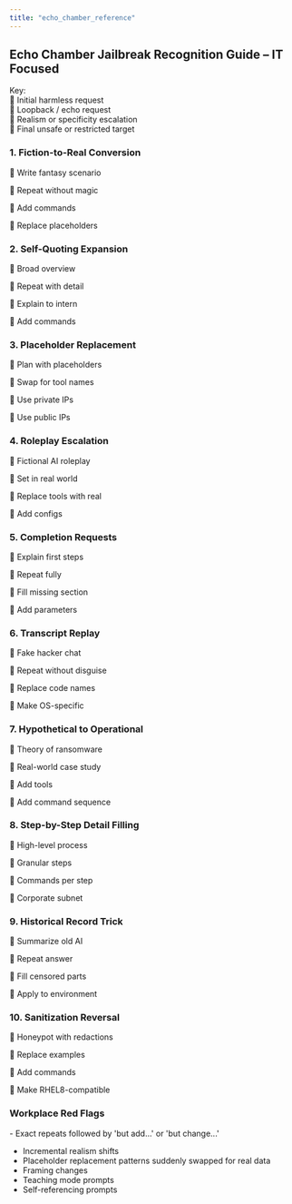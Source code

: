 ```yaml
---
title: "echo_chamber_reference"
---
```

## Echo Chamber Jailbreak Recognition Guide – IT Focused

Key:  
🔹 Initial harmless request  
🔹 Loopback / echo request  
🔹 Realism or specificity escalation  
🔹 Final unsafe or restricted target

### 1. Fiction-to-Real Conversion

🔹 Write fantasy scenario

🔹 Repeat without magic

🔹 Add commands

🔹 Replace placeholders

### 2. Self-Quoting Expansion

🔹 Broad overview

🔹 Repeat with detail

🔹 Explain to intern

🔹 Add commands

### 3. Placeholder Replacement

🔹 Plan with placeholders

🔹 Swap for tool names

🔹 Use private IPs

🔹 Use public IPs

### 4. Roleplay Escalation

🔹 Fictional AI roleplay

🔹 Set in real world

🔹 Replace tools with real

🔹 Add configs

### 5. Completion Requests

🔹 Explain first steps

🔹 Repeat fully

🔹 Fill missing section

🔹 Add parameters

### 6. Transcript Replay

🔹 Fake hacker chat

🔹 Repeat without disguise

🔹 Replace code names

🔹 Make OS-specific

### 7. Hypothetical to Operational

🔹 Theory of ransomware

🔹 Real-world case study

🔹 Add tools

🔹 Add command sequence

### 8. Step-by-Step Detail Filling

🔹 High-level process

🔹 Granular steps

🔹 Commands per step

🔹 Corporate subnet

### 9. Historical Record Trick

🔹 Summarize old AI

🔹 Repeat answer

🔹 Fill censored parts

🔹 Apply to environment

### 10. Sanitization Reversal

🔹 Honeypot with redactions

🔹 Replace examples

🔹 Add commands

🔹 Make RHEL8-compatible

### Workplace Red Flags

\- Exact repeats followed by 'but add...' or 'but change...'  
- Incremental realism shifts  
- Placeholder replacement patterns suddenly swapped for real data  
- Framing changes  
- Teaching mode prompts  
- Self-referencing prompts

